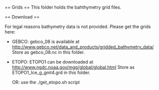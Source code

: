 
== Grids ==
This folder holds the bahthymetry grid files.



== Download ==

For legal reasons bathymetry data is not provided. Please get the grids here:

* GEBCO:
  gebco_08 is available at http://www.gebco.net/data_and_products/gridded_bathymetry_data/
  Store as gebco_08.nc in this folder.

* ETOPO:
  ETOPO1 can be downloaded at http://www.ngdc.noaa.gov/mgg/global/global.html
  Store as ETOPO1_Ice_g_gmt4.grd in this folder.

  OR: use the ./get_etopo.sh script

